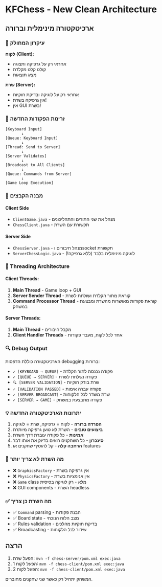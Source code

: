 # KFChess - New Clean Architecture

## ארכיטקטורה מינימלית וברורה

### 🎯 עיקרון המחולק

**לקוח (Client):**
- אחראי רק על גרפיקה ותצוגה
- קולט קלט מקלדת
- מציג תוצאות

**שרת (Server):**  
- אחראי רק על לוגיקה ובדיקת חוקיות
- אין גרפיקה בשרת!
- אין GUI בשרת!

### 🔄 זרימת הפקודות החדשה

```
[Keyboard Input] 
       ↓
[Queue: Keyboard Input] 
       ↓  
[Thread: Send to Server]
       ↓
[Server Validates] 
       ↓
[Broadcast to All Clients]
       ↓
[Queue: Commands from Server]
       ↓
[Game Loop Execution]
```

### 📁 מבנה הקבצים

#### Client Side
- `ClientGame.java` - מנהל את שני התורים והתהליכונים
- `ChessClient.java` - תקשורת עם השרת

#### Server Side  
- `ChessServer.java` - מנהל חיבורים וsocket תקשורת
- `ServerChessLogic.java` - לוגיקה מינימלית בלבד (ללא גרפיקה!)

### 🧵 Threading Architecture

#### Client Threads:
1. **Main Thread** - Game loop + GUI
2. **Server Sender Thread** - קוראת מתור הקלדת ושולחת לשרת  
3. **Command Processor Thread** - קוראת פקודות מאושרות מהשרת ומבצעת במשחק

#### Server Threads:
1. **Main Thread** - מקבל חיבורים
2. **Client Handler Threads** - אחד לכל לקוח, מעבד פקודות

### 🔍 Debug Output

הארכיטקטורה כוללת הדפסות debugging ברורות:

- `✓ [KEYBOARD → QUEUE]` - פקודה נכנסת לתור הקלדת
- `✓ [QUEUE → SERVER]` - פקודה נשלחת לשרת  
- `🔍 [SERVER VALIDATION]` - שרת בודק חוקיות
- `✓ [VALIDATION PASSED]` - פקודה עברה אימות
- `✓ [SERVER BROADCAST]` - שרת משדר לכל הלקוחות
- `✓ [SERVER → GAME]` - פקודה מתבצעת במשחק

### 💡 יתרונות הארכיטקטורה החדשה

1. **הפרדה ברורה** - לקוח = גרפיקה, שרת = לוגיקה
2. **ביצועים טובים** - השרת לא טוען גרפיקה מיותרת  
3. **אמינות** - כל פקודה עוברת דרך השרת
4. **סינכרון** - כל השחקנים רואים בדיוק את אותו דבר
5. **הרחבה קלה** - קל להוסיף שחקנים או features

### 🚫 מה השרת לא צריך יותר

- ❌ `GraphicsFactory` - אין גרפיקה בשרת
- ❌ `PhysicsFactory` - אין אנימציות בשרת  
- ❌ `Game` class מלא - רק לוגיקה בסיסית
- ❌ GUI components - השרת headless

### ✅ מה השרת כן צריך

- ✅ `Command` parsing - הבנת פקודות
- ✅ Board state - מצב הלוח הנוכחי  
- ✅ Rules validation - בדיקת חוקיות מהלכים
- ✅ Broadcasting - שידור לכל הלקוחות

## הרצה

1. הפעל שרת: `mvn -f chess-server/pom.xml exec:java`
2. הפעל לקוח 1: `mvn -f chess-client/pom.xml exec:java`  
3. הפעל לקוח 2: `mvn -f chess-client/pom.xml exec:java`

המשחק יתחיל רק כאשר שני שחקנים מחוברים.
